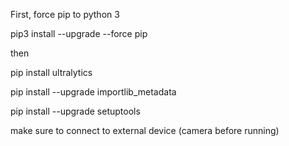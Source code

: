 First, force pip to python 3

pip3 install --upgrade --force pip

then 

pip install ultralytics

pip install --upgrade importlib_metadata

pip install --upgrade setuptools

make sure to connect to external device (camera before running)